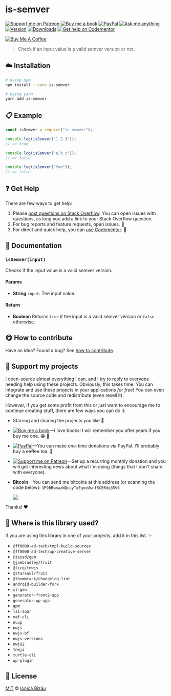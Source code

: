 <!-- Please do not edit this file. Edit the `blah` field in the `package.json` instead. If in doubt, open an issue. -->


















# is-semver

 [![Support me on Patreon][badge_patreon]][patreon] [![Buy me a book][badge_amazon]][amazon] [![PayPal][badge_paypal_donate]][paypal-donations] [![Ask me anything](https://img.shields.io/badge/ask%20me-anything-1abc9c.svg)](https://github.com/IonicaBizau/ama) [![Version](https://img.shields.io/npm/v/is-semver.svg)](https://www.npmjs.com/package/is-semver) [![Downloads](https://img.shields.io/npm/dt/is-semver.svg)](https://www.npmjs.com/package/is-semver) [![Get help on Codementor](https://cdn.codementor.io/badges/get_help_github.svg)](https://www.codementor.io/@johnnyb?utm_source=github&utm_medium=button&utm_term=johnnyb&utm_campaign=github)

<a href="https://www.buymeacoffee.com/H96WwChMy" target="_blank"><img src="https://www.buymeacoffee.com/assets/img/custom_images/yellow_img.png" alt="Buy Me A Coffee"></a>







> Check if an input value is a valid semver version or not.

















## :cloud: Installation

```sh
# Using npm
npm install --save is-semver

# Using yarn
yarn add is-semver
```













## :clipboard: Example



```js
const isSemver = require("is-semver");

console.log(isSemver("1.2.3"));
// => true

console.log(isSemver("a.b.c"));
// => false

console.log(isSemver("foo"));
// => false
```












## :question: Get Help

There are few ways to get help:



 1. Please [post questions on Stack Overflow](https://stackoverflow.com/questions/ask). You can open issues with questions, as long you add a link to your Stack Overflow question.
 2. For bug reports and feature requests, open issues. :bug:
 3. For direct and quick help, you can [use Codementor](https://www.codementor.io/johnnyb). :rocket:







## :memo: Documentation


### `isSemver(input)`
Checks if the input value is a valid semver version.

#### Params

- **String** `input`: The input value.

#### Return
- **Boolean** Returns `true` if the input is a valid semver version or `false` otherwise.














## :yum: How to contribute
Have an idea? Found a bug? See [how to contribute][contributing].


## :sparkling_heart: Support my projects
I open-source almost everything I can, and I try to reply to everyone needing help using these projects. Obviously,
this takes time. You can integrate and use these projects in your applications *for free*! You can even change the source code and redistribute (even resell it).

However, if you get some profit from this or just want to encourage me to continue creating stuff, there are few ways you can do it:


 - Starring and sharing the projects you like :rocket:
 - [![Buy me a book][badge_amazon]][amazon]—I love books! I will remember you after years if you buy me one. :grin: :book:
 - [![PayPal][badge_paypal]][paypal-donations]—You can make one-time donations via PayPal. I'll probably buy a ~~coffee~~ tea. :tea:
 - [![Support me on Patreon][badge_patreon]][patreon]—Set up a recurring monthly donation and you will get interesting news about what I'm doing (things that I don't share with everyone).
 - **Bitcoin**—You can send me bitcoins at this address (or scanning the code below): `1P9BRsmazNQcuyTxEqveUsnf5CERdq35V6`

    ![](https://i.imgur.com/z6OQI95.png)


Thanks! :heart:
















## :dizzy: Where is this library used?
If you are using this library in one of your projects, add it in this list. :sparkles:

 - `@ff0000-ad-tech/tmpl-build-sources`
 - `@ff0000-ad-tech/wp-creative-server`
 - `@isysd/gpm`
 - `@jaebradley/fruit`
 - `@licq/tnwjs`
 - `@starsoul/fruit`
 - `@thumbtack/changelog-lint`
 - `android-builder-fork`
 - `cl-gen`
 - `generator-front2-app`
 - `generator-wp-app`
 - `gpm`
 - `lsi-soar`
 - `maf-cli`
 - `nuup`
 - `nwjs`
 - `nwjs-bf`
 - `nwjs-versions`
 - `nwjs2`
 - `tnwjs`
 - `turtle-cli`
 - `wp-plugin`











## :scroll: License

[MIT][license] © [Ionică Bizău][website]






[license]: /LICENSE
[website]: https://ionicabizau.net
[contributing]: /CONTRIBUTING.md
[docs]: /DOCUMENTATION.md
[badge_patreon]: https://ionicabizau.github.io/badges/patreon.svg
[badge_amazon]: https://ionicabizau.github.io/badges/amazon.svg
[badge_paypal]: https://ionicabizau.github.io/badges/paypal.svg
[badge_paypal_donate]: https://ionicabizau.github.io/badges/paypal_donate.svg
[patreon]: https://www.patreon.com/ionicabizau
[amazon]: http://amzn.eu/hRo9sIZ
[paypal-donations]: https://www.paypal.com/cgi-bin/webscr?cmd=_s-xclick&hosted_button_id=RVXDDLKKLQRJW
